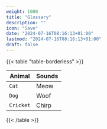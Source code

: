 ```yaml
---
weight: 1000
title: "Glossary"
description: ""
icon: "Save"
date: "2024-07-16T08:16:13+01:00"
lastmod: "2024-07-16T08:16:13+01:00"
draft: false
---
```

{{< table "table-borderless" >}}

| Animal | Sounds |
|---------|--------|
| `Cat` | Meow |
| `Dog` | Woof |
| `Cricket` | Chirp |

{{< /table >}}
